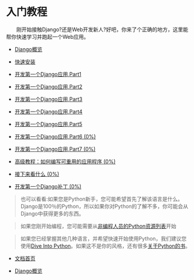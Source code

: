 # 入门教程

　　刚开始接触Django?还是Web开发新人?好吧，你来了个正确的地方，这里能帮你快速学习并跑起一个Web应用。

* [Django概览](https://github.com/jhao104/django-chinese-docs-1.10/blob/master/intro/Django概览.md)

* [快速安装](https://github.com/jhao104/django-chinese-docs-1.10/blob/master/intro/%E5%BF%AB%E9%80%9F%E5%AE%89%E8%A3%85%E6%8C%87%E5%8D%97.md)

* [开发第一个Django应用,Part1](https://github.com/jhao104/django-chinese-docs-1.10/blob/master/intro/tutorial01/%E5%BC%80%E5%8F%91%E7%AC%AC%E4%B8%80%E4%B8%AADjango%E5%BA%94%E7%94%A8%2CPart1.md)

* [开发第一个Django应用,Part2](https://github.com/jhao104/django-chinese-docs-1.10/blob/master/intro/tutorial02/%E5%BC%80%E5%8F%91%E7%AC%AC%E4%B8%80%E4%B8%AADjango%E5%BA%94%E7%94%A8%2CPart2.md)

* [开发第一个Django应用,Part3](https://github.com/jhao104/django-chinese-docs-1.10/blob/master/intro/tutorial03/%E7%AC%AC%E4%B8%80%E4%B8%AADjango%E5%BA%94%E7%94%A8%2CPart3.md)

* [开发第一个Django应用,Part4](https://github.com/jhao104/django-chinese-docs-1.10/blob/master/intro/tutorial04/%E7%AC%AC%E4%B8%80%E4%B8%AADjango%E5%BA%94%E7%94%A8%2CPart4.md)

* [开发第一个Django应用,Part5](https://github.com/jhao104/django-chinese-docs-1.10/blob/master/intro/tutorial05/%E7%AC%AC%E4%B8%80%E4%B8%AADjango%E5%BA%94%E7%94%A8%2CPart5.md)

* [开发第一个Django应用,Part6 (0%)](https://github.com/jhao104/django-chinese-docs-1.10/blob/master)

* [开发第一个Django应用,Part7 (0%)](https://github.com/jhao104/django-chinese-docs-1.10/blob/master)

* [高级教程：如何编写可重用的应用程序 (0%)](https://docs.djangoproject.com/en/1.11/intro/reusable-apps/)

* [接下来看什么 (0%)](https://docs.djangoproject.com/en/1.11/intro/whatsnext/)

* [开发第一个Django补丁 (0%)](https://docs.djangoproject.com/en/1.11/intro/contributing/)

> 也可以看看:如果您是Python新手，您可能希望首先了解该语言是什么。 Django是100％的Python，所以如果你对Python的了解不多，你可能会从Django中获得更多的东西。

> 如果您刚开始编程，您可能需要从[非编程人员的Python资源列表](https://wiki.python.org/moin/BeginnersGuide/NonProgrammers)开始

> 如果您已经掌握其他几种语言，并希望快速开始使用Python，我们建议您使用[Dive Into Python](http://www.diveintopython3.net/)。如果这不是你的风格，还有很多[关于Python的书](https://wiki.python.org/moin/PythonBooks)。

* [文档首页](https://github.com/jhao104/django-chinese-docs-1.10)

* [Django概览](https://github.com/jhao104/django-chinese-docs-1.10/blob/master/intro/Django概览.md)